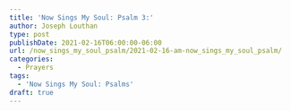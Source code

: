 ```yaml
---
title: 'Now Sings My Soul: Psalm 3:'
author: Joseph Louthan
type: post
publishDate: 2021-02-16T06:00:00-06:00
url: /now_sings_my_soul_psalm/2021-02-16-am-now_sings_my_soul_psalm/
categories:
  - Prayers
tags:
  - 'Now Sings My Soul: Psalms'
draft: true
---
```

<pre>
<div style="font-variant: small-caps;">

</div>

</pre>
